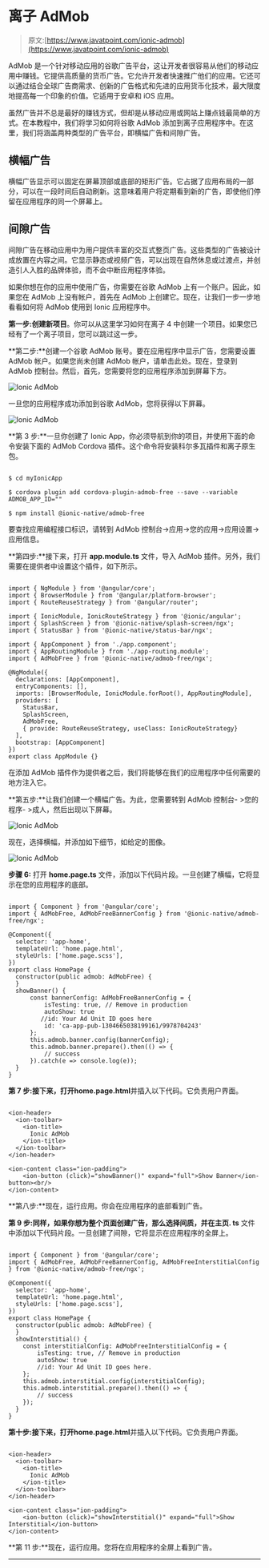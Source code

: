 # 离子 AdMob

> 原文:[https://www.javatpoint.com/ionic-admob](https://www.javatpoint.com/ionic-admob)

AdMob 是一个针对移动应用的谷歌广告平台，这让开发者很容易从他们的移动应用中赚钱。它提供高质量的货币广告。它允许开发者快速推广他们的应用。它还可以通过结合全球广告商需求、创新的广告格式和先进的应用货币化技术，最大限度地提高每一个印象的价值。它适用于安卓和 iOS 应用。

虽然广告并不总是最好的赚钱方式，但却是从移动应用或网站上赚点钱最简单的方式。在本教程中，我们将学习如何将谷歌 AdMob 添加到离子应用程序中。在这里，我们将涵盖两种类型的广告平台，即横幅广告和间隙广告。

## 横幅广告

横幅广告显示可以固定在屏幕顶部或底部的矩形广告。它占据了应用布局的一部分，可以在一段时间后自动刷新。这意味着用户将定期看到新的广告，即使他们停留在应用程序的同一个屏幕上。

## 间隙广告

间隙广告在移动应用中为用户提供丰富的交互式整页广告。这些类型的广告被设计成放置在内容之间。它显示静态或视频广告，可以出现在自然休息或过渡点，并创造引人入胜的品牌体验，而不会中断应用程序体验。

如果你想在你的应用中使用广告，你需要在谷歌 AdMob 上有一个账户。因此，如果您在 AdMob 上没有帐户，首先在 AdMob 上创建它。现在，让我们一步一步地看看如何将 AdMob 使用到 Ionic 应用程序中。

**第一步:**创建**新项目**。你可以从这里学习如何在离子 4 中创建一个项目。如果您已经有了一个离子项目，您可以跳过这一步。

**第二步:**创建一个谷歌 AdMob 账号。要在应用程序中显示广告，您需要设置 AdMob 帐户。如果您尚未创建 AdMob 帐户，请单击此处。现在，登录到 AdMob 控制台。然后，首先，您需要将您的应用程序添加到屏幕下方。

![Ionic AdMob](../Images/472de961773da44b43ca75a1514380f4.png)

一旦您的应用程序成功添加到谷歌 AdMob，您将获得以下屏幕。

![Ionic AdMob](../Images/d2a3d41ba7c3202835609ac7e6bed605.png)

**第 3 步:**一旦你创建了 Ionic App，你必须导航到你的项目，并使用下面的命令安装下面的 AdMob Cordova 插件。这个命令将安装科尔多瓦插件和离子原生包。

```

$ cd myIonicApp

$ cordova plugin add cordova-plugin-admob-free --save --variable ADMOB_APP_ID=""

$ npm install @ionic-native/admob-free 
```

要查找应用编程接口标识，请转到 AdMob 控制台->应用->您的应用->应用设置->应用信息。

**第四步:**接下来，打开 **app.module.ts** 文件，导入 AdMob 插件。另外，我们需要在提供者中设置这个插件，如下所示。

```

import { NgModule } from '@angular/core';
import { BrowserModule } from '@angular/platform-browser';
import { RouteReuseStrategy } from '@angular/router';

import { IonicModule, IonicRouteStrategy } from '@ionic/angular';
import { SplashScreen } from '@ionic-native/splash-screen/ngx';
import { StatusBar } from '@ionic-native/status-bar/ngx';

import { AppComponent } from './app.component';
import { AppRoutingModule } from './app-routing.module';
import { AdMobFree } from '@ionic-native/admob-free/ngx';

@NgModule({
  declarations: [AppComponent],
  entryComponents: [],
  imports: [BrowserModule, IonicModule.forRoot(), AppRoutingModule],
  providers: [
    StatusBar,
    SplashScreen,
    AdMobFree,
    { provide: RouteReuseStrategy, useClass: IonicRouteStrategy}
  ],
  bootstrap: [AppComponent]
})
export class AppModule {}

```

在添加 AdMob 插件作为提供者之后，我们将能够在我们的应用程序中任何需要的地方注入它。

**第五步:**让我们创建一个横幅广告。为此，您需要转到 AdMob 控制台- >您的程序- >成人，然后出现以下屏幕。

![Ionic AdMob](../Images/829ce5df00eed3a0b5c796978f6585bd.png)

现在，选择横幅，并添加如下细节，如给定的图像。

![Ionic AdMob](../Images/7bebe6546b28b03874003166be96cb9e.png)

**步骤 6:** 打开 **home.page.ts** 文件，添加以下代码片段。一旦创建了横幅，它将显示在您的应用程序的底部。

```

import { Component } from '@angular/core';
import { AdMobFree, AdMobFreeBannerConfig } from '@ionic-native/admob-free/ngx';

@Component({
  selector: 'app-home',
  templateUrl: 'home.page.html',
  styleUrls: ['home.page.scss'],
})
export class HomePage {
  constructor(public admob: AdMobFree) {
  }
  showBanner() {
      const bannerConfig: AdMobFreeBannerConfig = {
          isTesting: true, // Remove in production
          autoShow: true
         //id: Your Ad Unit ID goes here
          id: 'ca-app-pub-1304665038199161/9978704243'
      };
      this.admob.banner.config(bannerConfig);
      this.admob.banner.prepare().then(() => {
          // success
      }).catch(e => console.log(e));
  }
}

```

**第 7 步:**接下来，打开**home.page.html**并插入以下代码。它负责用户界面。

```

<ion-header>
  <ion-toolbar>
    <ion-title>
      Ionic AdMob
    </ion-title>
  </ion-toolbar>
</ion-header>

<ion-content class="ion-padding">
    <ion-button (click)="showBanner()" expand="full">Show Banner</ion-button><br/>
</ion-content>

```

**第八步:**现在，运行应用。你会在应用程序的底部看到广告。

**第 9 步:**同样，如果你想为整个页面创建广告，那么选择间质，并在**主页. ts** 文件中添加以下代码片段。一旦创建了间隙，它将显示在应用程序的全屏上。

```

import { Component } from '@angular/core';
import { AdMobFree, AdMobFreeBannerConfig, AdMobFreeInterstitialConfig } from '@ionic-native/admob-free/ngx';

@Component({
  selector: 'app-home',
  templateUrl: 'home.page.html',
  styleUrls: ['home.page.scss'],
})
export class HomePage {
  constructor(public admob: AdMobFree) {
  }
  showInterstitial() {
    const interstitialConfig: AdMobFreeInterstitialConfig = {
        isTesting: true, // Remove in production
        autoShow: true
        //id: Your Ad Unit ID goes here.
    };
    this.admob.interstitial.config(interstitialConfig);
    this.admob.interstitial.prepare().then(() => {
        // success
    });
  }
}

```

**第十步:**接下来，打开**home.page.html**并插入以下代码。它负责用户界面。

```

<ion-header>
  <ion-toolbar>
    <ion-title>
      Ionic AdMob
    </ion-title>
  </ion-toolbar>
</ion-header>

<ion-content class="ion-padding">
    <ion-button (click)="showInterstitial()" expand="full">Show Interstitial</ion-button>
</ion-content>

```

**第 11 步:**现在，运行应用。您将在应用程序的全屏上看到广告。

* * *